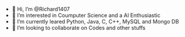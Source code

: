 - 👋 Hi, I’m @Richard1407
- 👀 I’m interested in Coumputer Science and a AI Enthusiastic
- 🌱 I’m currently leared Python, Java, C, C++, MySQL and Mongo DB
- 💞️ I’m looking to collaborate on Codes and other stuffs

<!---
Richard1407/Richard1407 is a ✨ special ✨ repository because its `README.md` (this file) appears on your GitHub profile.
You can click the Preview link to take a look at your changes.
--->
